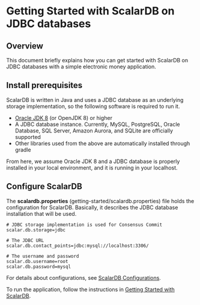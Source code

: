 # Getting Started with ScalarDB on JDBC databases

## Overview
This document briefly explains how you can get started with ScalarDB on JDBC databases with a simple electronic money application.

## Install prerequisites

ScalarDB is written in Java and uses a JDBC database as an underlying storage implementation, so the following software is required to run it.

* [Oracle JDK 8](https://www.oracle.com/technetwork/java/javase/downloads/jdk8-downloads-2133151.html) (or OpenJDK 8) or higher
* A JDBC database instance. Currently, MySQL, PostgreSQL, Oracle Database, SQL Server, Amazon Aurora, and SQLite are officially supported
* Other libraries used from the above are automatically installed through gradle

From here, we assume Oracle JDK 8 and a JDBC database is properly installed in your local environment, and it is running in your localhost.

## Configure ScalarDB

The **scalardb.properties** (getting-started/scalardb.properties) file holds the configuration for ScalarDB. Basically, it describes the JDBC database installation that will be used.

```properties
# JDBC storage implementation is used for Consensus Commit
scalar.db.storage=jdbc

# The JDBC URL
scalar.db.contact_points=jdbc:mysql://localhost:3306/

# The username and password
scalar.db.username=root
scalar.db.password=mysql
```

For details about configurations, see [ScalarDB Configurations](configurations.md).

To run the application, follow the instructions in [Getting Started with ScalarDB](getting-started-with-scalardb.md).
